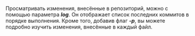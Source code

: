 Просматривать изменения, внесённые в репозиторий, можно с помощью параметра ***log***. Он отображает список последних коммитов в порядке выполнения. Кроме того, добавив флаг ***-p***, вы можете подробно изучить изменения, внесённые в каждый файл.